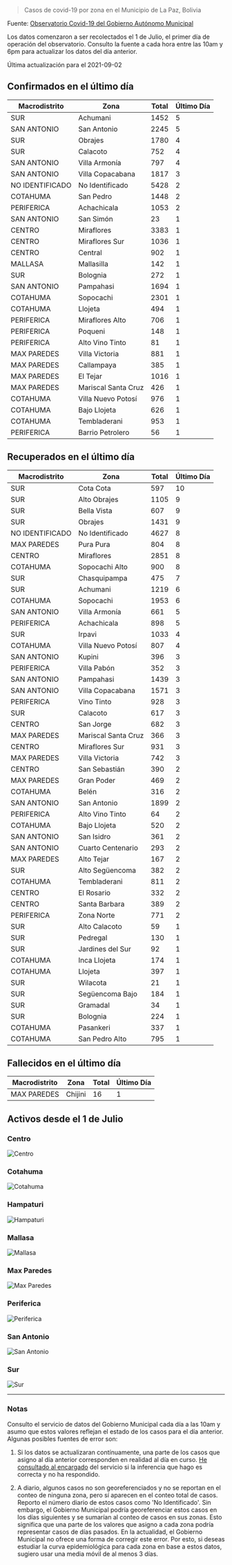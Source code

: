 > Casos de covid-19 por zona en el Municipio de La Paz, Bolivia

Fuente: [Observatorio Covid-19 del Gobierno Autónomo Municipal](http://observatoriocovid19.lapaz.bo/observatorio/index.php/datos-abiertos-covid)

Los datos comenzaron a ser recolectados el 1 de Julio, el primer día de operación del observatorio. Consulto la fuente a cada hora entre las 10am y 6pm para actualizar los datos del día anterior.

Última actualización para el 2021-09-02

## Confirmados en el último día

| Macrodistrito   | Zona                |   Total |   Último Día |
|-----------------|---------------------|---------|--------------|
| SUR             | Achumani            |    1452 |            5 |
| SAN ANTONIO     | San Antonio         |    2245 |            5 |
| SUR             | Obrajes             |    1780 |            4 |
| SUR             | Calacoto            |     752 |            4 |
| SAN ANTONIO     | Villa Armonía       |     797 |            4 |
| SAN ANTONIO     | Villa Copacabana    |    1817 |            3 |
| NO IDENTIFICADO | No Identificado     |    5428 |            2 |
| COTAHUMA        | San Pedro           |    1448 |            2 |
| PERIFERICA      | Achachicala         |    1053 |            2 |
| SAN ANTONIO     | San Simón           |      23 |            1 |
| CENTRO          | Miraflores          |    3383 |            1 |
| CENTRO          | Miraflores Sur      |    1036 |            1 |
| CENTRO          | Central             |     902 |            1 |
| MALLASA         | Mallasilla          |     142 |            1 |
| SUR             | Bolognia            |     272 |            1 |
| SAN ANTONIO     | Pampahasi           |    1694 |            1 |
| COTAHUMA        | Sopocachi           |    2301 |            1 |
| COTAHUMA        | Llojeta             |     494 |            1 |
| PERIFERICA      | Miraflores Alto     |     706 |            1 |
| PERIFERICA      | Poqueni             |     148 |            1 |
| PERIFERICA      | Alto Vino Tinto     |      81 |            1 |
| MAX PAREDES     | Villa Victoria      |     881 |            1 |
| MAX PAREDES     | Callampaya          |     385 |            1 |
| MAX PAREDES     | El Tejar            |    1016 |            1 |
| MAX PAREDES     | Mariscal Santa Cruz |     426 |            1 |
| COTAHUMA        | Villa Nuevo Potosí  |     976 |            1 |
| COTAHUMA        | Bajo Llojeta        |     626 |            1 |
| COTAHUMA        | Tembladerani        |     953 |            1 |
| PERIFERICA      | Barrio Petrolero    |      56 |            1 |

## Recuperados en el último día

| Macrodistrito   | Zona                |   Total |   Último Día |
|-----------------|---------------------|---------|--------------|
| SUR             | Cota Cota           |     597 |           10 |
| SUR             | Alto Obrajes        |    1105 |            9 |
| SUR             | Bella Vista         |     607 |            9 |
| SUR             | Obrajes             |    1431 |            9 |
| NO IDENTIFICADO | No Identificado     |    4627 |            8 |
| MAX PAREDES     | Pura Pura           |     804 |            8 |
| CENTRO          | Miraflores          |    2851 |            8 |
| COTAHUMA        | Sopocachi Alto      |     900 |            8 |
| SUR             | Chasquipampa        |     475 |            7 |
| SUR             | Achumani            |    1219 |            6 |
| COTAHUMA        | Sopocachi           |    1953 |            6 |
| SAN ANTONIO     | Villa Armonía       |     661 |            5 |
| PERIFERICA      | Achachicala         |     898 |            5 |
| SUR             | Irpavi              |    1033 |            4 |
| COTAHUMA        | Villa Nuevo Potosí  |     807 |            4 |
| SAN ANTONIO     | Kupini              |     396 |            3 |
| PERIFERICA      | Villa Pabón         |     352 |            3 |
| SAN ANTONIO     | Pampahasi           |    1439 |            3 |
| SAN ANTONIO     | Villa Copacabana    |    1571 |            3 |
| PERIFERICA      | Vino Tinto          |     928 |            3 |
| SUR             | Calacoto            |     617 |            3 |
| CENTRO          | San Jorge           |     682 |            3 |
| MAX PAREDES     | Mariscal Santa Cruz |     366 |            3 |
| CENTRO          | Miraflores Sur      |     931 |            3 |
| MAX PAREDES     | Villa Victoria      |     742 |            3 |
| CENTRO          | San Sebastián       |     390 |            2 |
| MAX PAREDES     | Gran Poder          |     469 |            2 |
| COTAHUMA        | Belén               |     316 |            2 |
| SAN ANTONIO     | San Antonio         |    1899 |            2 |
| PERIFERICA      | Alto Vino Tinto     |      64 |            2 |
| COTAHUMA        | Bajo Llojeta        |     520 |            2 |
| SAN ANTONIO     | San Isidro          |     361 |            2 |
| SAN ANTONIO     | Cuarto Centenario   |     293 |            2 |
| MAX PAREDES     | Alto Tejar          |     167 |            2 |
| SUR             | Alto Següencoma     |     382 |            2 |
| COTAHUMA        | Tembladerani        |     811 |            2 |
| CENTRO          | El Rosario          |     332 |            2 |
| CENTRO          | Santa Barbara       |     389 |            2 |
| PERIFERICA      | Zona Norte          |     771 |            2 |
| SUR             | Alto Calacoto       |      59 |            1 |
| SUR             | Pedregal            |     130 |            1 |
| SUR             | Jardines del Sur    |      92 |            1 |
| COTAHUMA        | Inca Llojeta        |     174 |            1 |
| COTAHUMA        | Llojeta             |     397 |            1 |
| SUR             | Wilacota            |      21 |            1 |
| SUR             | Següencoma Bajo     |     184 |            1 |
| SUR             | Gramadal            |      34 |            1 |
| SUR             | Bolognia            |     224 |            1 |
| COTAHUMA        | Pasankeri           |     337 |            1 |
| COTAHUMA        | San Pedro Alto      |     795 |            1 |

## Fallecidos en el último día

| Macrodistrito   | Zona    |   Total |   Último Día |
|-----------------|---------|---------|--------------|
| MAX PAREDES     | Chijini |      16 |            1 |

## Activos desde el 1 de Julio

### Centro

![Centro](plots/activos_centro.png)

### Cotahuma

![Cotahuma](plots/activos_cotahuma.png)

### Hampaturi

![Hampaturi](plots/activos_hampaturi.png)

### Mallasa

![Mallasa](plots/activos_mallasa.png)

### Max Paredes

![Max Paredes](plots/activos_max_paredes.png)

### Periferica

![Periferica](plots/activos_periferica.png)

### San Antonio

![San Antonio](plots/activos_san_antonio.png)

### Sur

![Sur](plots/activos_sur.png)

---

### Notas

Consulto el servicio de datos del Gobierno Municipal cada día a las 10am y asumo que estos valores reflejan el estado de los casos para el día anterior. Algunas posibles fuentes de error son:

1. Si los datos se actualizaran contínuamente, una parte de los casos que asigno al día anterior corresponden en realidad al día en curso. [He consultado al encargado](https://twitter.com/mauforonda/status/1278727234765959168) del servicio si la inferencia que hago es correcta y no ha respondido.

2. A diario, algunos casos no son georeferenciados y no se reportan en el conteo de ninguna zona, pero sí aparecen en el conteo total de casos. Reporto el número diario de estos casos como 'No Identificado'.  Sin embargo, el Gobierno Municipal podría georeferenciar estos casos en los días siguientes y se sumarían al conteo de casos en sus zonas. Esto significa que una parte de los valores que asigno a cada zona podría representar casos de días pasados. En la actualidad, el Gobierno Municipal no ofrece una forma de corregir este error. Por esto, si deseas estudiar la curva epidemiológica para cada zona en base a estos datos, sugiero usar una media móvil de al menos 3 días.